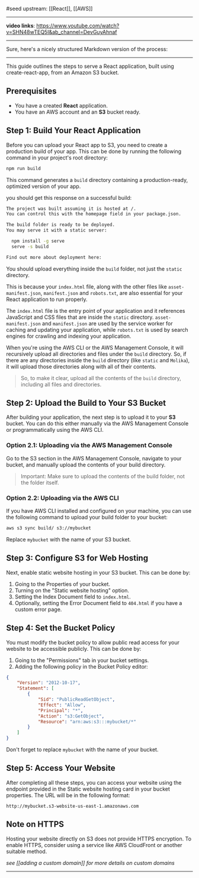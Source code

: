 #seed 
upstream: [[React]], [[AWS]]

---

**video links**: 
https://www.youtube.com/watch?v=SHN48wTEQ5I&ab_channel=DevGuyAhnaf

---


Sure, here's a nicely structured Markdown version of the process:

---

This guide outlines the steps to serve a React application, built using create-react-app, from an Amazon S3 bucket.

## Prerequisites
- You have a created **React** application.
- You have an AWS account and an **S3** bucket ready.

## Step 1: Build Your React Application

Before you can upload your React app to S3, you need to create a production build of your app. This can be done by running the following command in your project's root directory:

```bash
npm run build
```

This command generates a `build` directory containing a production-ready, optimized version of your app.

you should get this response on a successful build: 

```bash 
The project was built assuming it is hosted at /.
You can control this with the homepage field in your package.json.

The build folder is ready to be deployed.
You may serve it with a static server:

  npm install -g serve
  serve -s build

Find out more about deployment here:
```

You should upload everything inside the `build` folder, not just the `static` directory. 

This is because your `index.html` file, along with the other files like `asset-manifest.json`, `manifest.json` and `robots.txt`, are also essential for your React application to run properly.

The `index.html` file is the entry point of your application and it references JavaScript and CSS files that are inside the `static` directory. `asset-manifest.json` and `manifest.json` are used by the service worker for caching and updating your application, while `robots.txt` is used by search engines for crawling and indexing your application.

When you're using the AWS CLI or the AWS Management Console, it will recursively upload all directories and files under the `build` directory. So, if there are any directories inside the `build` directory (like `static` and `Molika`), it will upload those directories along with all of their contents.

> So, to make it clear, upload all the contents of the `build` directory, including all files and directories.

## Step 2: Upload the Build to Your S3 Bucket

After building your application, the next step is to upload it to your **S3** bucket. You can do this either manually via the AWS Management Console or programmatically using the AWS CLI.

### Option 2.1: Uploading via the AWS Management Console
Go to the S3 section in the AWS Management Console, navigate to your bucket, and manually upload the contents of your build directory.

> Important: Make sure to upload the contents of the build folder, not the folder itself.

### Option 2.2: Uploading via the AWS CLI
If you have AWS CLI installed and configured on your machine, you can use the following command to upload your build folder to your bucket:

```bash
aws s3 sync build/ s3://mybucket
```

Replace `mybucket` with the name of your S3 bucket.

## Step 3: Configure S3 for Web Hosting

Next, enable static website hosting in your S3 bucket. This can be done by:

1. Going to the Properties of your bucket.
2. Turning on the "Static website hosting" option.
3. Setting the Index Document field to `index.html`.
4. Optionally, setting the Error Document field to `404.html` if you have a custom error page.

## Step 4: Set the Bucket Policy

You must modify the bucket policy to allow public read access for your website to be accessible publicly. This can be done by:

1. Going to the "Permissions" tab in your bucket settings.
2. Adding the following policy in the Bucket Policy editor:

```json
{
    "Version": "2012-10-17",
    "Statement": [
        {
            "Sid": "PublicReadGetObject",
            "Effect": "Allow",
            "Principal": "*",
            "Action": "s3:GetObject",
            "Resource": "arn:aws:s3:::mybucket/*"
        }
    ]
}
```

Don't forget to replace `mybucket` with the name of your bucket.

## Step 5: Access Your Website

After completing all these steps, you can access your website using the endpoint provided in the Static website hosting card in your bucket properties. The URL will be in the following format:

```
http://mybucket.s3-website-us-east-1.amazonaws.com
```

## Note on HTTPS

Hosting your website directly on S3 does not provide HTTPS encryption. To enable HTTPS, consider using a service like AWS CloudFront or another suitable method.

*see [[adding a custom domain]] for more details on custom domains*

---



